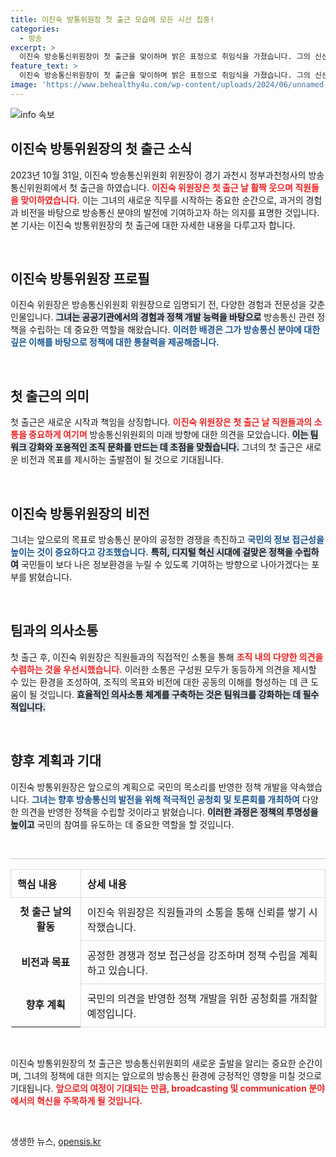 ```yaml
---
title: 이진숙 방통위원장 첫 출근 모습에 모든 시선 집중!
categories:
  - 방송
excerpt: >
  이진숙 방송통신위원장이 첫 출근을 맞이하며 밝은 표정으로 취임식을 가졌습니다. 그의 신선한 출발이 방송통신 정책에 어떤 변화를 가져올지 주목됩니다!
feature_text: >
  이진숙 방송통신위원장이 첫 출근을 맞이하며 밝은 표정으로 취임식을 가졌습니다. 그의 신선한 출발이 방송통신 정책에 어떤 변화를 가져올지 주목됩니다!
image: 'https://www.behealthy4u.com/wp-content/uploads/2024/06/unnamed-file.png'
---
```


<p><img src="https://www.behealthy4u.com/wp-content/uploads/2024/06/unnamed-file.png" alt="info 속보" /></p>

<h2 data-ke-size="size26">이진숙 방통위원장의 첫 출근 소식</h2>

<p data-ke-size="size16">2023년 10월 31일, 이진숙 방송통신위원회 위원장이 경기 과천시 정부과천청사의 방송통신위원회에서 첫 출근을 하였습니다. <b><span style="color: #ee2323;">이진숙 위원장은 첫 출근 날 활짝 웃으며 직원들을 맞이하였습니다.</span></b> 이는 그녀의 새로운 직무를 시작하는 중요한 순간으로, 과거의 경험과 비전을 바탕으로 방송통신 분야의 발전에 기여하고자 하는 의지를 표명한 것입니다. 본 기사는 이진숙 방통위원장의 첫 출근에 대한 자세한 내용을 다루고자 합니다.</p>

<p data-ke-size="size16">&nbsp;</p>

<h2 data-ke-size="size26">이진숙 방통위원장 프로필</h2>

<p data-ke-size="size16">이진숙 위원장은 방송통신위원회 위원장으로 임명되기 전, 다양한 경험과 전문성을 갖춘 인물입니다. <b><span style="background-color: #21538527;">그녀는 공공기관에서의 경험과 정책 개발 능력을 바탕으로</span></b> 방송통신 관련 정책을 수립하는 데 중요한 역할을 해왔습니다. <b><span style="color: #1a5490;">이러한 배경은 그가 방송통신 분야에 대한 깊은 이해를 바탕으로 정책에 대한 통찰력을 제공해줍니다.</span></b></p>

<p data-ke-size="size16">&nbsp;</p>

<h2 data-ke-size="size26">첫 출근의 의미</h2>

<p data-ke-size="size16">첫 출근은 새로운 시작과 책임을 상징합니다. <b><span style="color: #ee2323;">이진숙 위원장은 첫 출근 날 직원들과의 소통을 중요하게 여기며</span></b> 방송통신위원회의 미래 방향에 대한 의견을 모았습니다. <b><span style="background-color: #21538527;">이는 팀워크 강화와 포용적인 조직 문화를 만드는 데 초점을 맞췄습니다.</span></b> 그녀의 첫 출근은 새로운 비전과 목표를 제시하는 출발점이 될 것으로 기대됩니다.</p>

<p data-ke-size="size16">&nbsp;</p>

<h2 data-ke-size="size26">이진숙 방통위원장의 비전</h2>

<p data-ke-size="size16">그녀는 앞으로의 목표로 방송통신 분야의 공정한 경쟁을 촉진하고 <b><span style="color: #1a5490;">국민의 정보 접근성을 높이는 것이 중요하다고 강조했습니다.</span></b> <b><span style="background-color: #21538527;">특히, 디지털 혁신 시대에 걸맞은 정책을 수립하여</span></b> 국민들이 보다 나은 정보환경을 누릴 수 있도록 기여하는 방향으로 나아가겠다는 포부를 밝혔습니다.</p>

<p data-ke-size="size16">&nbsp;</p>

<h2 data-ke-size="size26">팀과의 의사소통</h2>

<p data-ke-size="size16">첫 출근 후, 이진숙 위원장은 직원들과의 직접적인 소통을 통해 <b><span style="color: #ee2323;">조직 내의 다양한 의견을 수렴하는 것을 우선시했습니다.</span></b> 이러한 소통은 구성원 모두가 동등하게 의견을 제시할 수 있는 환경을 조성하여, 조직의 목표와 비전에 대한 공동의 이해를 형성하는 데 큰 도움이 될 것입니다. <b><span style="background-color: #21538527;">효율적인 의사소통 체계를 구축하는 것은 팀워크를 강화하는 데 필수적입니다.</span></b></p>

<p data-ke-size="size16">&nbsp;</p>

<h2 data-ke-size="size26">향후 계획과 기대</h2>

<p data-ke-size="size16">이진숙 방통위원장은 앞으로의 계획으로 국민의 목소리를 반영한 정책 개발을 약속했습니다. <b><span style="color: #1a5490;">그녀는 향후 방송통신의 발전을 위해 적극적인 공청회 및 토론회를 개최하여</span></b> 다양한 의견을 반영한 정책을 수립할 것이라고 밝혔습니다. <b><span style="background-color: #21538527;">이러한 과정은 정책의 투명성을 높이고</span></b> 국민의 참여를 유도하는 데 중요한 역할을 할 것입니다.</p>

<p data-ke-size="size16">&nbsp;</p>

<hr style="height: 1px; background-color: #c8c8c8; border: none;" />

<table style="width: 100%; border-collapse: collapse;">
    <tr>
        <th style="text-align: left; padding: 10px; border: 1px solid #ddd;">핵심 내용</th>
        <th style="text-align: left; padding: 10px; border: 1px solid #ddd;">상세 내용</th>
    </tr>
    <tr>
        <td style="text-align: center; height: 17px;"><b>첫 출근 날의 활동</b></td>
        <td style="text-align: left; padding: 10px; border: 1px solid #ddd;">이진숙 위원장은 직원들과의 소통을 통해 신뢰를 쌓기 시작했습니다.</td>
    </tr>
    <tr>
        <td style="text-align: center; height: 17px;"><b>비전과 목표</b></td>
        <td style="text-align: left; padding: 10px; border: 1px solid #ddd;">공정한 경쟁과 정보 접근성을 강조하며 정책 수립을 계획하고 있습니다.</td>
    </tr>
    <tr>
        <td style="text-align: center; height: 17px;"><b>향후 계획</b></td>
        <td style="text-align: left; padding: 10px; border: 1px solid #ddd;">국민의 의견을 반영한 정책 개발을 위한 공청회를 개최할 예정입니다.</td>
    </tr>
</table>

<p data-ke-size="size16">&nbsp;</p>

<p data-ke-size="size16">이진숙 방통위원장의 첫 출근은 방송통신위원회의 새로운 출발을 알리는 중요한 순간이며, 그녀의 정책에 대한 의지는 앞으로의 방송통신 환경에 긍정적인 영향을 미칠 것으로 기대됩니다. <b><span style="color: #ee2323;">앞으로의 여정이 기대되는 만큼, broadcasting 및 communication 분야에서의 혁신을 주목하게 될 것입니다.</span></b></p>

<p data-ke-size="size16">&nbsp;</p>
생생한 뉴스, <a href="https://opensis.kr" rel="dofollow">opensis.kr</a>


